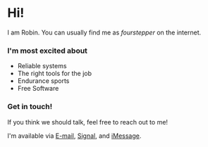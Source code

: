 # Hi!

I am Robin. You can usually find me as _fourstepper_ on the internet.

### I'm most excited about

- Reliable systems
- The right tools for the job
- Endurance sports
- Free Software
  
### Get in touch!

If you think we should talk, feel free to reach out to me!

I'm available via [E-mail](mailto:me@robinopletal.com), [Signal](https://signal.me/#eu/d9g2U88_OOweSfWuQDHefBSjnHZ0EF1S6dwx79pra0gDpTkRZKFAVLy5-F02GC20), and [iMessage](imessage://me@robinopletal.com).
